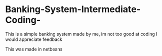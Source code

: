 # Banking-System-Intermediate-Coding-
This is a simple banking system made by me, im not too good at coding I would appreciate feedback

This was made in netbeans
